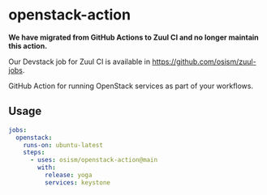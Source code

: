 # openstack-action

**We have migrated from GitHub Actions to Zuul CI and no longer maintain this action.**

Our Devstack job for Zuul CI is available in https://github.com/osism/zuul-jobs.

GitHub Action for running OpenStack services as part of your workflows.

## Usage

```yaml
jobs:
  openstack:
    runs-on: ubuntu-latest
    steps:
      - uses: osism/openstack-action@main
        with:
          release: yoga
          services: keystone
```

